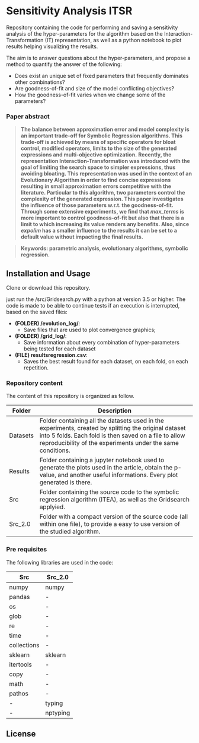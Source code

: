 Sensitivity Analysis ITSR
======

Repository containing the code for performing and saving a sensitivity analysis of the hyper-parameters for the algorithm based on the Interaction-Transformation (IT) representation, as well as a python notebook to plot results helping visualizing the results.

The aim is to answer questions about the hyper-parameters, and propose a method to quantify the answer of the following:

  * Does exist an unique set of fixed parameters that frequently dominates other combinations?
  * Are goodness-of-fit and size of the model conflicting objectives?
  * How the goodness-of-fit varies when we change some of the parameters?

### Paper abstract

> **The balance between approximation error and model complexity is an important trade-off for Symbolic Regression algorithms. This trade-off is achieved by means of specific operators for bloat control, modified operators,  limits to the size of the generated expressions and multi-objective optimization.**
> **Recently, the representation Interaction-Transformation was introduced with the goal of limiting the search space to simpler expressions, thus avoiding bloating. This representation was used in the context of an Evolutionary Algorithm in order to find concise expressions resulting in small approximation errors competitive with the literature. Particular to this algorithm, two parameters control the complexity of the generated expression. This paper investigates the influence of those parameters w.r.t. the goodness-of-fit. Through some extensive experiments, we find that  _max_terms_ is more important to control goodness-of-fit but also that there is a limit to which increasing its value renders any benefits. Also, since _expolim_ has a smaller influence to the results it can be set to a default value without impacting the final results.**

> **Keywords: parametric analysis, evolutionary algorithms, symbolic regression.**
  
Installation and Usage
------

Clone or download this repository.

just run the /src/Gridsearch.py with a python at version 3.5 or higher. The code is made to be able to continue tests if an execution is interrupted, based on the saved files:
- __(FOLDER) /evolution_log/__:
    - Save files that are used to plot convergence graphics;
- __(FOLDER) /grid_log/__:
    - Save information about every combination of hyper-parameters being tested for each dataset
- __(FILE) resultsregression.csv__:
    - Saves the best result found for each dataset, on each fold, on each repetition.


### Repository content

The content of this repository is organized as follow.

| Folder   | Description                                                                                                                                                                                                                  |
|----------|------------------------------------------------------------------------------------------------------------------------------------------------------------------------------------------------------------------------------|
| Datasets | Folder containing all the datasets used in the experiments, created by splitting the original dataset into 5 folds. Each fold is then saved on a file to allow reproducibility of the experiments under the same conditions. |
| Results  | Folder containing a jupyter notebook used to generate the plots used in the article, obtain the p-value, and another useful informations. Every plot generated is there.                                                     |
| Src      | Folder containing the source code to the symbolic regression algorithm (ITEA), as well as the Gridsearch applyied.                                                                                                           |
| Src_2.0  | Folder with a compact version of the source code (all within one file), to provide a easy to use version of the studied algorithm.                                                                                           |

### Pre requisites

The following libraries are used in the code:

| Src         | Src_2.0  |
|-------------|----------|
| numpy       | numpy    |
| pandas      | -        |
| os          | -        |
| glob        | -        |
| re          | -        |
| time        | -        |
| collections | -        |
| sklearn     | sklearn  |
| itertools   | -        |
| copy        | -        |
| math        | -        |
| pathos      | -        |
| -           | typing   |
| -           | nptyping |


License
------

